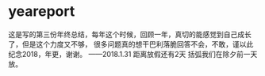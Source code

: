 # yeareport
这是写的第三份年终总结，每年这个时候，回顾一年，真切的能感觉到自己成长了，但是这个力度又不够，
很多问题真的想干巴利落脆回答不会，不敢，谨以此纪念2018，年更，谢谢。
  ——2018.1.31  距离放假还有2天 括弧我们在除夕前一天放。
